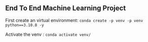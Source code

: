 ## End To End Machine Learning Project

First create an virtual environment:
`conda create -p venv -p venv python==3.10.8 -y`

Activate the venv :
`conda activate venv/`